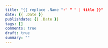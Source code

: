 ```yaml
---
title: "{{ replace .Name "-" " " | title }}"
date: {{ .Date }}
publishdate: {{ .Date }}
tags: []
comments: true
draft: true
summary: ""
---
```

